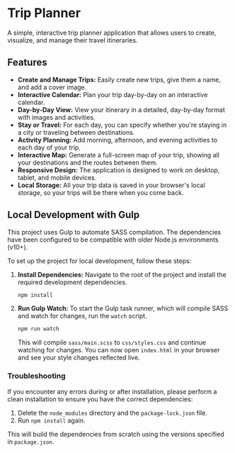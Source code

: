 # Trip Planner

A simple, interactive trip planner application that allows users to create, visualize, and manage their travel itineraries.

## Features

- **Create and Manage Trips:** Easily create new trips, give them a name, and add a cover image.
- **Interactive Calendar:** Plan your trip day-by-day on an interactive calendar.
- **Day-by-Day View:** View your itinerary in a detailed, day-by-day format with images and activities.
- **Stay or Travel:** For each day, you can specify whether you're staying in a city or traveling between destinations.
- **Activity Planning:** Add morning, afternoon, and evening activities to each day of your trip.
- **Interactive Map:** Generate a full-screen map of your trip, showing all your destinations and the routes between them.
- **Responsive Design:** The application is designed to work on desktop, tablet, and mobile devices.
- **Local Storage:** All your trip data is saved in your browser's local storage, so your trips will be there when you come back.

## Local Development with Gulp

This project uses Gulp to automate SASS compilation. The dependencies have been configured to be compatible with older Node.js environments (v10+).

To set up the project for local development, follow these steps:

1.  **Install Dependencies:**
    Navigate to the root of the project and install the required development dependencies.
    ```bash
    npm install
    ```

2.  **Run Gulp Watch:**
    To start the Gulp task runner, which will compile SASS and watch for changes, run the `watch` script.
    ```bash
    npm run watch
    ```
    This will compile `sass/main.scss` to `css/styles.css` and continue watching for changes. You can now open `index.html` in your browser and see your style changes reflected live.

### Troubleshooting

If you encounter any errors during or after installation, please perform a clean installation to ensure you have the correct dependencies:

1.  Delete the `node_modules` directory and the `package-lock.json` file.
2.  Run `npm install` again.

This will build the dependencies from scratch using the versions specified in `package.json`.